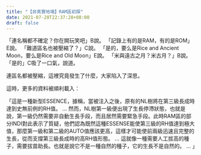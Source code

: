 ```yaml
---
title: "【非真實地場】RAM區初探"
date: 2021-07-28T22:37:28+08:00
draft: false
---
```

「連名稱都不確定？你在開玩笑吧」B說。
「記錄上有的是RAM，有的是ROM」E說。
「難道區名也被壓縮了？」C說。
「是的，要么是Rice and Ancient Moon，要么是Rice and Old Moon」E說。
「米與遠古之月？米古月？」B說。
「是的」C吸了一口氣，說道。

連區名都被壓縮，這裡究竟發生了什麼，大家陷入了深思。

這時，更多的資料被順利載入：

「這是一種新型ESSENCE，據稱，當被注入之後，原有的NL樹將在第三級長成時達到史無前例的RH值。
...
然而，NL樹第一級便出現了生長停滯狀態，也就是說，第一級仍然需要非自動生長手段，而且居然需要緊急手段。此時RAM區的部分INDI對此表示了質疑，他們認為既然這種ESSENSE能使第三級的RH值達到極大值，那麼第一級和第二級的AUTO值應該更高，這樣才可能使前兩級迅速且完整的生長，從而支撐第三級長成時的高RH值形態。
...
這就像一種需要人工拔高的種子，需要拔苗助長。也就是說它不是一種自然的種子，它的生長不是自然的。
…
」
